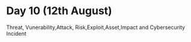 # Day 10 (12th August)
Threat, Vunerability,Attack, Risk,Exploit,Asset,Impact and Cybersecurity Incident
